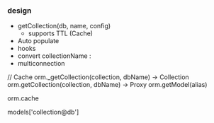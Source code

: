 ### design

* getCollection(db, name, config)
    * supports TTL (Cache)
* Auto populate
* hooks
* convert collectionName : 
* multiconnection

// Cache
orm._getCollection(collection, dbName) -> Collection
orm.getCollection(collection, dbName) -> Proxy
orm.getModel(alias)

orm.cache 

models['collection@db']


